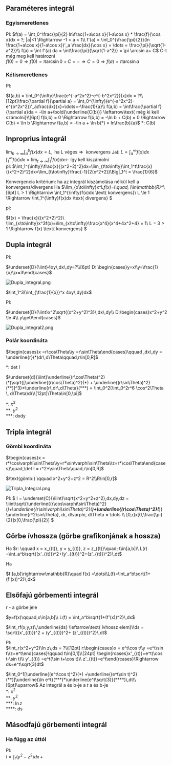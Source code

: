 ## Paraméteres integrál
### Egyismeretlenes
Pl:
$f(a) = \int_0^\frac{\pi}{2} ln\frac{1+a\cos x}{1-a\cos x} * \frac{f}{\cos x}dx = ?; |a|<1 \Rightarrow -1 < a < 1\\
f'(a) = \int_0^{\frac{\pi}{2}}(ln \frac{1+a\cos x}{1-a\cos x})'_a \frac{dx}{\cos x} = \dots = \frac{\pi}{\sqrt{1-a^2}}\\
f(a) = \int f'(a) da = \int\frac{\pi}{\sqrt{1-a^2}} = \pi \arcsin a+ C$ C-t még meg kell határozni  
$f(0) = 0 \Rightarrow f(0) = \pi\arcsin 0 + C = - \Rightarrow C = 0 \Rightarrow f(a) = \pi\arcsin a$

### Kétismeretlenes
Pl:

$f(a,b) = \int_0^{\infty}\frac{e^{-a^2x^2}-e^{-b^2x^2}}{x}dx = ?\\[12pt]\frac{\partial f}{\partial a} = \int_0^{\infty}(e^{-a^2x^2}-e^{b^2x^2})'_a\frac{dx}{x}=\dots=-\frac{1}{a}\\
f(a,b) = \int\frac{\partial f}{\partial a}da = -\ln a+\bold{\underline{C(b)}} \leftarrow\text{ még ki kell számolni}\\[6pt]
f(b,b) = 0 \Rightarrow f(b,b) = -\ln b + C(b) = 0 \Rightarrow C(b) = \ln b \Rightarrow f(a,b) = -\ln a + \ln b(*) = ln\frac{b}{a}$ 
*: C(b)

## Inproprius integrál
$\lim_{b\to\infty}\int_a^bf(x) dx = L, \text{ ha L véges} \Rightarrow \text{ konvergens}$ 
Jel:  $L = \int_a^{\infty}f(x)dx$  
$\int_1^{\infty}f(x)dx = \lim_{t\to\infty}\int_1^tf(x)dx \leftarrow$ így kell kiszámolni  
pl: $\int_1^{\infty}\frac{x}{(x^2+2)^2}dx=\lim_{t\to\infty}\int_1^t\frac{x}{(x^2+2)^2}dx=\lim_{t\to\infty}\frac{-1}{2(x^2+2)}\Big|_1^t = \frac{1}{6}$  

Konvergencia kritérium: ha az integrál kiszámolása nélkül kell a konvergens/divergens
Ha $\lim_{x\to\infty}x^L*f(x)=l\quad, l\in\mathbb{R}^*\\[6pt]
L > 1 \Rightarrow \int_1^{\infty}f(x)dx \text{ konvergens}\\
L \le 1 \Rightarrow \int_1^{\infty}f(x)dx \text{ divergens}
$

pl:

$f(x) = \frac{x}{(x^2+2)^2}\\
\lim_{x\to\infty}x^3f(x)=\lim_{x\to\infty}\frac{x^4}{x^4+4x^2+4} = 1\\
L = 3 > 1 \Rightarrow f(x) \text{ konvergens}
$

## Dupla integrál
Pl: 

$\underset{D}{\iint}4xy\,dx\,dy=?\\[6pt]
D: \begin{cases}y=x\\y=\frac{1}{x}\\x=3\end{cases}$

![Dupla_integral.png](Integralok/Dupla_Integral.png)

$\int_1^3(\int_{\frac{1}{x}}^x 4xy\,dy)dx$

Pl:

$\underset{D}{\iint}x^2\sqrt{(x^2+y^2)^3}\,dx\,dy\\
D:\begin{cases}x^2+y^2 \le 4\\ y\ge0\end{cases}$

![Dupla_integral2.png](Integralok/Dupla_Integral2.png)

### Polár koordináta
$\begin{cases}x =r\cos\Theta\\y =r\sin\Theta\end{cases}\qquad ,dx\,dy = \underline{r}(*)dr\,d\Theta\qquad,r\in[0,R]$  

*: det I  

$\underset{d}{\iint}\underline{(r\cos\Theta)^2}(*)\sqrt{[\underline{(r\cos\Theta)^2}(*) + \underline{(r\sin\Theta)^2}(**)]^3}*\underline{r\,dr\,d\Theta}(***) = \int_0^2(\int_0^2r^6 \cos^2\Theta \, d\Theta)dr\\[12pt]\Theta\in[0,\pi]$  

*: $x^2$  
**: $y^2$  
***: dxdy

## Tripla integrál
### Gömbi koordináta
$\begin{cases}x = r*\cos\varphi\sin\Theta\\y=r*\sin\varphi\sin\Theta\\z=r*\cos\Theta\end{cases}\quad,\det I = r^2*\sin\Theta\quad,r\in[0,R]$

$\text{gömb:} \qquad x^2+y^2+z^2 = R^2\\R\in[0,r]$

![Tripla_Integral.png](Integralok/Tripla_Integral.png)

Pl: 
$
I = 
\underset{C}{\iiint}\sqrt{x^2+y^2+z^2}\,dx\,dy\,dz = 
\iiint\sqrt{\underline{(r\cos\varphi\sin\Theta)^2}(*)+\underline{(r\sin\varphi\sin\Theta)^2}(**)+\underline{(r\cos\Theta)^2}(***)} \underline{r^2\sin\Theta}\, dr\, d\varphi\, d\Theta = \dots \\\ [0,r]x[0,\frac{\pi}{2}]x[0,\frac{\pi}{2}]
$  

## Görbe ívhossza (görbe grafikonjának a hossza)
Ha $r: \qquad x = x_{(t)}, y = y_{(t)}, z = z_{(t)}\quad; t\in[a,b]\\
L(r) =\int_a^b\sqrt{(x'_{(t)})^2+(y'_{(t)})^2+(z'_{(t)})^2}\,dt$  

Ha 

$f:[a,b]\rightarrow\mathbb{R}\quad f(x) =\dots\\L(f)=\int_a^b\sqrt{1+(f'(x))^2}\,dx$

## Elsőfajú görbementi integrál
r - a görbe jele

$y=f(x)\qquad,x\in[a,b]\\
L(f) = \int_a^b\sqrt{1+(f'(x))^2}\,dx$


$\int_rf(x,y,z)\,\underline{ds} \leftarrow\text{ ívhossz elem}\\ds = \sqrt{(x'_{(t)})^2 + (y'_{(t)})^2+ (z'_{(t)})^2}\,dt$

Pl:\
$\int_r(x^2+y^2)\ln z\,ds = ?\\[12pt]
r:\begin{cases}x = e^t\cos t\\y =e^t\sin t\\z=e^t\end{cases}\qquad t\in[0,1]\\[24pt]
\begin{rcases}x'_{(t)}=e^t(\cos t-\sin t)\\
y'_{(t)} =e^t(\sin t+\cos t)\\
z'_{(t)}=e^t\end{rcases}\Rightarrow ds=e^t\sqrt{3}dt$

$\int_0^1[\underline{(e^t\cos t)^2}(*) +\underline{(e^t\sin t)^2}(**)]\underline{\ln e^t}(***)*\underline{e^t\sqrt{3}}(****)\,dt\\[6pt]\uparrow$ 
Az integrál a és b-je a $t$ a és b-je\
*: $x^2$\
**: $y^2$\
***: $\ln z$\
****: ds

## Másodfajú görbementi integrál

### Ha függ az úttól
Pl:\
$I = \int_r(y^2-z^2)dx\,+\,$